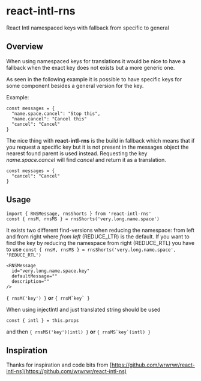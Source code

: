 react-intl-rns
==============

React Intl namespaced keys with fallback from specific to general

## Overview

When using namespaced keys for translations it would be nice to have a fallback
when the exact key does not exists but a more generic one.

As seen in the following example it is possible to have specific keys for some
component besides a general version for the key.

Example:
```
const messages = {
  "name.space.cancel": "Stop this",
  "name.cancel": "Cancel this"
  "cancel": "Cancel"
}
```

The nice thing with __react-intl-rns__ is the build in fallback which means that
if you request a specific key but it is not present in the messages object the
nearest found parent is used instead.
Requesting the key _name.space.cancel_ will find _cancel_ and return it as a translation.

```
const messages = {
  "cancel": "Cancel"
}
```


## Usage

```
import { RNSMessage, rnsShorts } from 'react-intl-rns'
const { rnsM, rnsMS } = rnsShorts('very.long.name.space')
```

It exists two different find-versions when reducing the namespace: from left and from right
where _from left_ (REDUCE_LTR) is the default. If you want to find the key by reducing the namespace from
right (REDUCE_RTL) you have to use ```const { rnsM, rnsMS } = rnsShorts('very.long.name.space', 'REDUCE_RTL')```

```
<RNSMessage
  id="very.long.name.space.key"
  defaultMessage=""
  description=""
/>
```

```{ rnsM('key') }``` __or__ ```{ rnsM`key` }```

When using injectIntl and just translated string should be used
```
const { intl } = this.props
```
and then ```{ rnsMS('key')(intl) }``` __or__ ```{ rnsMS`key`(intl) }```

## Inspiration

Thanks for inspiration and code bits from [https://github.com/wrwrwr/react-intl-ns](https://github.com/wrwrwr/react-intl-ns)
